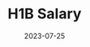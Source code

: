 ---
title: 'H1B Salary'
link: https://h1bsalary.online
description: Democratization of H1B Visa Salaries
tags: []
content-type: reference
date: 2023-07-25
---
